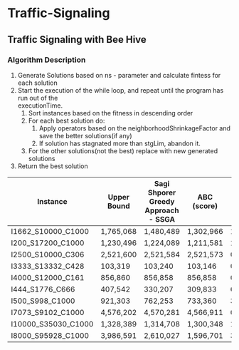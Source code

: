 # Traffic-Signaling
## Traffic Signaling with Bee Hive
### Algorithm Description

1. Generate Solutions based on ns - parameter and calculate fintess for each solution
2. Start the execution of the while loop, and repeat until the program has run out of the  
    executionTime.
   1. Sort instances based on the fitness in descending order
   2. For each best solution do:
       1. Apply operators based on the neighborhoodShrinkageFactor and save the better solutions(if any)
       2. If solution has stagnated more than stgLim, abandon it.
   3. For the other solutions(not the best) replace with new generated solutions
3. Return the best solution

| Instance | Upper Bound | Sagi Shporer Greedy Approach - SSGA | ABC (score) | ABC Best vs. SSGA (%) | ABC Avg vs. SSGA (%) | (SSGA+ABC Best) vs. SSGA score | (SSGA+ABC Best) vs. SSGA (%) |
|----------|-------------|-----------------------------------|-------------|-----------------------|----------------------|-------------------------------|-----------------------------|
|I1662_S10000_C1000| 1,765,068|	1,480,489| 1,302,966| 11.99| 12.13|	1,480,489|	0.000|
|I200_S17200_C1000|	1,230,496| 1,224,089| 1,211,581| 1.02| 1.04| 1,224,089|	0.000|
|I2500_S10000_C306|	2,521,600| 2,521,584| 2,521,573| 0.0004| 0.0005| 2,521,584|	0.000|
|I3333_S13332_C428|	103,319| 103,240| 103,146|	0.0910|	0.0986|	103,241| -0.001|
|I4000_S12000_C161|	856,860| 856,858| 856,858|	0.0000|	0.0001|	856,858| 0.000|
|I444_S1776_C666| 407,542| 330,207|	309,833| 6.1701| 6.6939| 330,823| -0.187|
|I500_S998_C1000| 921,303| 762,253|	733,360| 3.7905| 4.1536| 762,253| 0.000|	
|I7073_S9102_C1000| 4,576,202| 4,570,281| 4,566,911| 0.0737| 0.0750| 4,570,281|	0.000|
|I10000_S35030_C1000| 1,328,389| 1,314,708|	1,300,348| 1.0923| 1.1063| 1,314,708|	0.000|
|I8000_S95928_C1000| 3,986,591|	2,610,027| 1,596,701| 38.8243| 38.9953| 2,610,027|0.000|	
